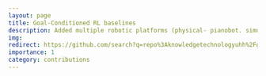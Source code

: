 ```yaml
---
layout: page
title: Goal-Conditioned RL baselines
description: Added multiple robotic platforms (physical- pianobot. simulated- NICO robot), created a modular generalized model interface, and modified simulation environments. 
img: 
redirect: https://github.com/search?q=repo%3Aknowledgetechnologyuhh%2Fgoal_conditioned_RL_baselines%20abawi&type=code
importance: 1
category: contributions
---
```

